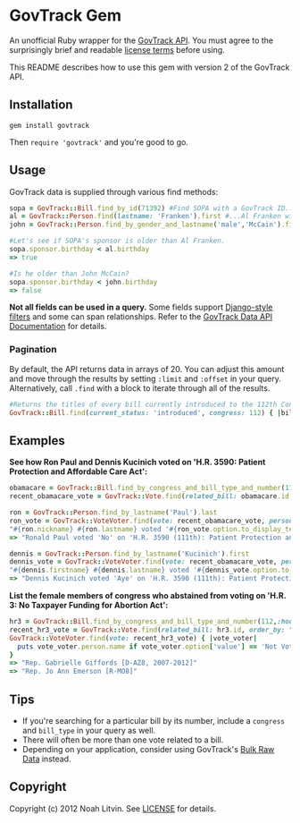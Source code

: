 # GovTrack Gem
An unofficial Ruby wrapper for the [GovTrack API](http://www.govtrack.us/developers/api). You must agree to the surprisingly brief and readable [license terms](http://www.govtrack.us/developers/license) before using.

This README describes how to use this gem with version 2 of the GovTrack API.

## Installation

    gem install govtrack

Then ```require 'govtrack'``` and you're good to go.

## Usage

GovTrack data is supplied through various find methods:

```ruby
sopa = GovTrack::Bill.find_by_id(71392) #Find SOPA with a GovTrack ID...
al = GovTrack::Person.find(lastname: 'Franken').first #...Al Franken with a hash of parameters...
john = GovTrack::Person.find_by_gender_and_lastname('male','McCain').first #...or John McCain with an ActiveRecord-style dynamic finder!

#Let's see if SOPA's sponsor is older than Al Franken.
sopa.sponsor.birthday < al.birthday
=> true

#Is he older than John McCain?
sopa.sponsor.birthday < john.birthday
=> false
```

**Not all fields can be used in a query.** Some fields support [Django-style filters](https://docs.djangoproject.com/en/dev/ref/models/querysets/#field-lookups) and some can span relationships. Refer to the [GovTrack Data API Documentation](http://www.govtrack.us/developers/api) for details. 

### Pagination
By default, the API returns data in arrays of 20. You can adjust this amount and move through the results by setting ```:limit``` and ```:offset``` in your query. Alternatively, call ```.find``` with a block to iterate through all of the results.

```ruby
#Returns the titles of every bill currently introduced to the 112th Congress.
GovTrack::Bill.find(current_status: 'introduced', congress: 112) { |bill| bill.title }
```

## Examples

**See how Ron Paul and Dennis Kucinich voted on 'H.R. 3590: Patient Protection and Affordable Care Act':**

```ruby
obamacare = GovTrack::Bill.find_by_congress_and_bill_type_and_number(111,:house_bill,3590)
recent_obamacare_vote = GovTrack::Vote.find(related_bill: obamacare.id, order_by: "-created").first

ron = GovTrack::Person.find_by_lastname('Paul').last
ron_vote = GovTrack::VoteVoter.find(vote: recent_obamacare_vote, person: ron)
"#{ron.nickname} #{ron.lastname} voted '#{ron_vote.option.to_display_text}' on '#{obamacare.title}'."
=> "Ronald Paul voted 'No' on 'H.R. 3590 (111th): Patient Protection and Afforble Care Act'."

dennis = GovTrack::Person.find_by_lastname('Kucinich').first
dennis_vote = GovTrack::VoteVoter.find(vote: recent_obamacare_vote, person: dennis)
"#{dennis.firstname} #{dennis.lastname} voted '#{dennis_vote.option.to_display_text}' on '#{obamacare.title}'."
=> "Dennis Kucinich voted 'Aye' on 'H.R. 3590 (111th): Patient Protection and Affordble Care Act'."
```

**List the female members of congress who abstained from voting on 'H.R. 3: No Taxpayer Funding for Abortion Act':**

```ruby
hr3 = GovTrack::Bill.find_by_congress_and_bill_type_and_number(112,:house_bill,3)
recent_hr3_vote = GovTrack::Vote.find(related_bill: hr3.id, order_by: "-created").first
GovTrack::VoteVoter.find(vote: recent_hr3_vote) { |vote_voter|
  puts vote_voter.person.name if vote_voter.option['value'] == 'Not Voting' && vote_voter.person.gender == 'female'
}
=> "Rep. Gabrielle Giffords [D-AZ8, 2007-2012]"
=> "Rep. Jo Ann Emerson [R-MO8]"
```

## Tips

* If you're searching for a particular bill by its number, include a ```congress``` and ```bill_type``` in your query as well.
* There will often be more than one vote related to a bill.
* Depending on your application, consider using GovTrack's [Bulk Raw Data](http://www.govtrack.us/developers/data) instead.

## Copyright

Copyright (c) 2012 Noah Litvin. See [LICENSE](https://github.com/noahlitvin/govtrack/blob/master/LICENSE.md) for details.